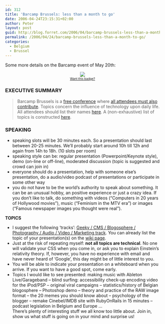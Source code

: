 ```yaml
---
id: 312
title: 'Barcamp Brussels: less than a month to go'
date: 2006-04-24T23:15:31+02:00
author: Peter
layout: post
guid: http://blog.forret.com/2006/04/barcamp-brussels-less-than-a-month-to-go/
permalink: /2006/04/24/barcamp-brussels-less-than-a-month-to-go/
categories:
  - Belgium
  - Brussel
---
```

Some more details on the Barcamp event of May 20th:

<div style="text-align:center">
  <a HREF="http://www.wordofblog.net/redirect.php?id=775"><img SRC="http://www.wordofblog.net/ad_images/7761336.jpg" BORDER="0" /></a><br /> <font SIZE="1"><a HREF="http://www.wordofblog.net/info.php?id=775">Want this badge?</a></font>
</div>

### EXECUTIVE SUMMARY

> Barcamp Brussels is a [free conference](http://blog.forret.com/2006/04/barcamp-brussels-may-20-2006/) where [all attendees must also contribute](http://blog.forret.com/2006/03/barcamp-brussels-may-2006/). Topics concern the influence of technology upon daily life. All attendees should list their names [here](http://barcamp.org/BarCampBrusselsForTheImpatient). A (non-exhaustive) list of topics is constructed [here](http://wiki.forret.com/index.php?title=BarcampTopics).

### SPEAKING

  * speaking slots will be 30 minutes each. So a presentation should last between 20-25 minutes. We&#8217;ll probably start around 10h till 12h and again from 14h to 18h. (10 slots per room)
  * speaking style can be: regular presentation (Powerpoint/Keynote style), demo (on-line or off-line), moderated discussion (topic is suggested and crowd can join in)
  * everyone should do a presentation, help with someone else&#8217;s presentation, do a audio/video podcast of presentations or participate in some other way
  * you do not have to be the world&#8217;s authority to speak about something. It can be an unusual hobby, an positive experience or just a crazy idea. If you don&#8217;t like to talk, do something with videos (&#8220;Computers in 20 years of Hollywood movies&#8221;), music (&#8220;Feminism in the MTV era&#8221;) or images (&#8220;Famous newspaper images you thought were real&#8221;).

**TOPICS**

  * I suggest the following &#8216;tracks&#8217;: [Geeky / CMS / Blogosphere / Photography / Audio / Video / Marketing track](http://wiki.forret.com/index.php?title=BarcampTopics). You can already list the topic of your presentation(s) on the [wiki page](http://wiki.forret.com/index.php?title=BarcampTopics).
  * Just at the risk of repeating myself: **not all topics are technical**. No one will validate your CSS when you come in, or ask you to explain Einstein&#8217;s relativity theory. If, however, you have no experience with email and have never heard of &#8216;Google&#8217;, this day might be of little interest to you.
  * You will be able to indicate your presentation on a whiteboard when you arrive. If you want to have a good spot, come early.
  * Topics I would like to see presented: making music with Ableton Live/Garageband &#8211; blind surfing: accessibility check-up encoding video for the iPod/PSP &#8211; original viral campaigns &#8211; statistics/history of Belgian blogosphere &#8211; Photoshop demo &#8211; theory and practice of the RAW image format &#8211; the 20 memes you should know about &#8211; psychology of the blogger &#8211; remake Cinebel/IMDB site with RubyOnRails in 15 minutes &#8211; podcast legislation in Belgium and Europe &#8230;  
    There&#8217;s plenty of interesting stuff we all know too little about. Join in, show us what stuff is going on in your mind and surprise us!